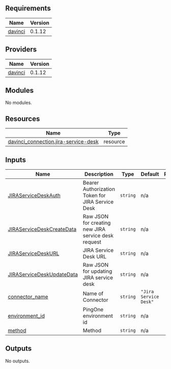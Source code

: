 <!-- BEGIN_TF_DOCS -->
## Requirements

| Name | Version |
|------|---------|
| <a name="requirement_davinci"></a> [davinci](#requirement\_davinci) | 0.1.12 |

## Providers

| Name | Version |
|------|---------|
| <a name="provider_davinci"></a> [davinci](#provider\_davinci) | 0.1.12 |

## Modules

No modules.

## Resources

| Name | Type |
|------|------|
| [davinci_connection.jira-service-desk](https://registry.terraform.io/providers/pingidentity/davinci/0.1.12/docs/resources/connection) | resource |

## Inputs

| Name | Description | Type | Default | Required |
|------|-------------|------|---------|:--------:|
| <a name="input_JIRAServiceDeskAuth"></a> [JIRAServiceDeskAuth](#input\_JIRAServiceDeskAuth) | Bearer Authorization Token for JIRA Service Desk | `string` | n/a | yes |
| <a name="input_JIRAServiceDeskCreateData"></a> [JIRAServiceDeskCreateData](#input\_JIRAServiceDeskCreateData) | Raw JSON for creating new JIRA service desk request | `string` | n/a | yes |
| <a name="input_JIRAServiceDeskURL"></a> [JIRAServiceDeskURL](#input\_JIRAServiceDeskURL) | JIRA Service Desk URL | `string` | n/a | yes |
| <a name="input_JIRAServiceDeskUpdateData"></a> [JIRAServiceDeskUpdateData](#input\_JIRAServiceDeskUpdateData) | Raw JSON for updating JIRA service desk | `string` | n/a | yes |
| <a name="input_connector_name"></a> [connector\_name](#input\_connector\_name) | Name of Connector | `string` | `"Jira Service Desk"` | no |
| <a name="input_environment_id"></a> [environment\_id](#input\_environment\_id) | PingOne environment id | `string` | n/a | yes |
| <a name="input_method"></a> [method](#input\_method) | Method | `string` | n/a | yes |

## Outputs

No outputs.
<!-- END_TF_DOCS -->